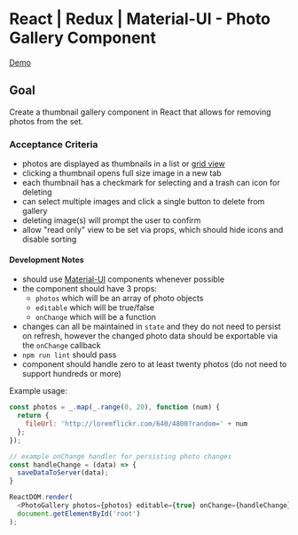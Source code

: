 # React | Redux | Material-UI - Photo Gallery Component

[Demo](http://g.recordit.co/RGfiAENitE.gif)

## Goal

Create a thumbnail gallery component in React that allows for removing photos from the set.

### Acceptance Criteria
* photos are displayed as thumbnails in a list or [grid view](http://www.material-ui.com/#/components/grid-list)
* clicking a thumbnail opens full size image in a new tab
* each thumbnail has a checkmark for selecting and a trash can icon for deleting
* can select multiple images and click a single button to delete from gallery
* deleting image(s) will prompt the user to confirm
* allow "read only" view to be set via props, which should hide icons and disable sorting


#### Development Notes
* should use [Material-UI](http://www.material-ui.com/) components whenever possible
* the component should have 3 props:
  * `photos` which will be an array of photo objects
  * `editable` which will be true/false
  * `onChange` which will be a function
* changes can all be maintained in `state` and they do not need to persist on refresh, however the changed photo data should be exportable via the `onChange` callback
* `npm run lint` should pass
* component should handle zero to at least twenty photos (do not need to support hundreds or more)

Example usage:
```javascript
const photos = _.map(_.range(0, 20), function (num) {
  return {
    fileUrl: 'http://loremflickr.com/640/4800?random=' + num
  };
});

// example onChange handler for persisting photo changes
const handleChange = (data) => {
  saveDataToServer(data);
}

ReactDOM.render(
  <PhotoGallery photos={photos} editable={true} onChange={handleChange} />,
  document.getElementById('root')
);

```
